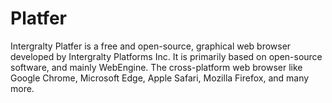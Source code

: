 # Platfer
Intergralty Platfer is a free and open-source, graphical web browser developed by Intergralty Platforms Inc. It is primarily based on open-source software, and mainly WebEngine. The cross-platform web browser like Google Chrome, Microsoft Edge, Apple Safari, Mozilla Firefox, and many more.

